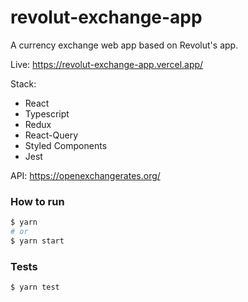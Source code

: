# revolut-exchange-app

A currency exchange web app based on Revolut's app.

Live: https://revolut-exchange-app.vercel.app/

Stack:

- React
- Typescript
- Redux
- React-Query
- Styled Components
- Jest

API: https://openexchangerates.org/

### How to run

```bash
$ yarn
# or
$ yarn start
```

### Tests

```bash
$ yarn test
```
